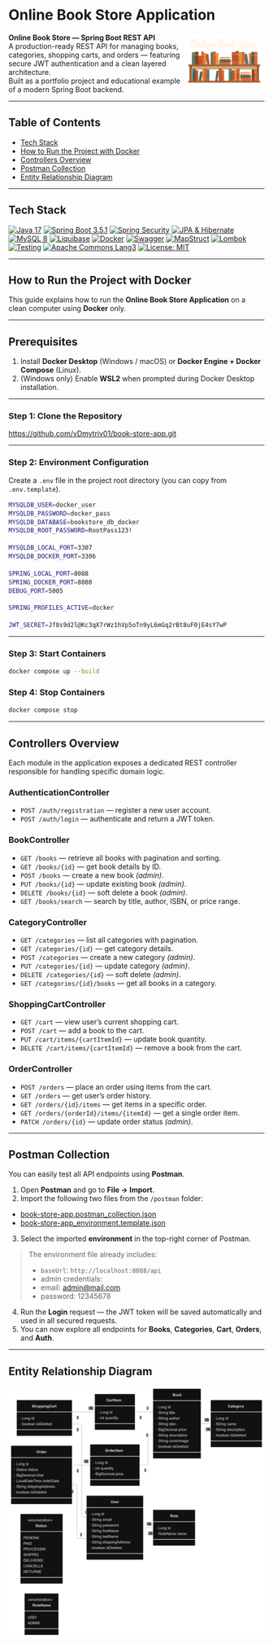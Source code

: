 # Online Book Store Application

<p>
  <img src="docs/images/bookstore_logo.png" alt="Book Store Logo" width="160" align="right"/>
  <strong>Online Book Store — Spring Boot REST API</strong><br/>
  A production-ready REST API for managing books, categories, shopping carts, and orders — featuring secure JWT authentication and a clean layered architecture.<br/>
  Built as a portfolio project and educational example of a modern Spring Boot backend.
</p>

---

## Table of Contents

- [Tech Stack](#tech-stack)
- [How to Run the Project with Docker](#how-to-run-the-project-with-docker)
- [Controllers Overview](#controllers-overview)
- [Postman Collection](#postman-collection)
- [Entity Relationship Diagram](#entity-relationship-diagram-)
---

## Tech Stack

[![Java 17](https://img.shields.io/badge/Java-17-blue.svg)](#)
[![Spring Boot 3.5.1](https://img.shields.io/badge/Spring_Boot-3.5.1-brightgreen.svg)](#)
[![Spring Security](https://img.shields.io/badge/Spring_Security-JWT_Auth-orange.svg)](#)
[![JPA & Hibernate](https://img.shields.io/badge/JPA%20%26%20Hibernate-Data_Access-yellow.svg)](#)
[![MySQL 8](https://img.shields.io/badge/Database-MySQL_8.4.0-005C84.svg)](#)
[![Liquibase](https://img.shields.io/badge/DB_Migration-Liquibase-blueviolet.svg)](#)
[![Docker](https://img.shields.io/badge/Container-Docker_25.0+-blue.svg)](#)
[![Swagger](https://img.shields.io/badge/API_Docs-Swagger_(Springdoc)-green.svg)](#)
[![MapStruct](https://img.shields.io/badge/Mapping-MapStruct_1.5.5.Final-lightgrey.svg)](#)
[![Lombok](https://img.shields.io/badge/Dev_Tools-Lombok_1.18.32-yellowgreen.svg)](#)
[![Testing](https://img.shields.io/badge/Testing-JUnit_5_+_Testcontainers-orange.svg)](#)
[![Apache Commons Lang3](https://img.shields.io/badge/Utils-Apache_Commons_Lang3_3.17.0-lightblue.svg)](#)
[![License: MIT](https://img.shields.io/badge/License-MIT-yellow.svg)](#license)

---

## How to Run the Project with Docker

This guide explains how to run the **Online Book Store Application** on a clean computer using **Docker** only.

---

## Prerequisites

1. Install **Docker Desktop** (Windows / macOS) or **Docker Engine + Docker Compose** (Linux).
2. (Windows only) Enable **WSL2** when prompted during Docker Desktop installation.

---

### Step 1: Clone the Repository

https://github.com/vDmytriv01/book-store-app.git

---

### Step 2: Environment Configuration

Create a `.env` file in the project root directory (you can copy from `.env.template`).

```bash
MYSQLDB_USER=docker_user
MYSQLDB_PASSWORD=docker_pass
MYSQLDB_DATABASE=bookstore_db_docker
MYSQLDB_ROOT_PASSWORD=RootPass123!

MYSQLDB_LOCAL_PORT=3307
MYSQLDB_DOCKER_PORT=3306

SPRING_LOCAL_PORT=8088
SPRING_DOCKER_PORT=8080
DEBUG_PORT=5005

SPRING_PROFILES_ACTIVE=docker

JWT_SECRET=Jf8s9d2l@Kc3qX7rWz1hVp5oTn9yL6mGq2rBt8uF0jE4sY7wP
```

---

### Step 3: Start Containers

```bash
docker compose up --build
```

### Step 4: Stop Containers
```bash
docker compose stop
```

---

## Controllers Overview

Each module in the application exposes a dedicated REST controller responsible for handling specific domain logic.

### AuthenticationController

- `POST /auth/registration` — register a new user account.
- `POST /auth/login` — authenticate and return a JWT token.

### BookController

- `GET /books` — retrieve all books with pagination and sorting.
- `GET /books/{id}` — get book details by ID.
- `POST /books` — create a new book *(admin)*.
- `PUT /books/{id}` — update existing book *(admin)*.
- `DELETE /books/{id}` — soft delete a book *(admin)*.
- `GET /books/search` — search by title, author, ISBN, or price range.

### CategoryController

- `GET /categories` — list all categories with pagination.
- `GET /categories/{id}` — get category details.
- `POST /categories` — create a new category *(admin)*.
- `PUT /categories/{id}` — update category *(admin)*.
- `DELETE /categories/{id}` — soft delete *(admin)*.
- `GET /categories/{id}/books` — get all books in a category.

### ShoppingCartController

- `GET /cart` — view user’s current shopping cart.
- `POST /cart` — add a book to the cart.
- `PUT /cart/items/{cartItemId}` — update book quantity.
- `DELETE /cart/items/{cartItemId}` — remove a book from the cart.

### OrderController

- `POST /orders` — place an order using items from the cart.
- `GET /orders` — get user’s order history.
- `GET /orders/{id}/items` — get items in a specific order.
- `GET /orders/{orderId}/items/{itemId}` — get a single order item.
- `PATCH /orders/{id}` — update order status *(admin)*.

---

## Postman Collection

You can easily test all API endpoints using **Postman**.

1. Open **Postman** and go to **File → Import**.
2. Import the following two files from the `/postman` folder:

- [book-store-app.postman_collection.json](docs/postman/book-store-app.postman_collection.json)
- [book-store-app_environment.template.json](docs/postman/book-store-app_environment.template.json)

3. Select the imported **environment** in the top-right corner of Postman.

> The environment file already includes:
> - `baseUrl`: `http://localhost:8088/api`
> - admin credentials:
> - email: admin@mail.com
> - password: 12345678

4. Run the **Login** request — the JWT token will be saved automatically and used in all secured requests.
5. You can now explore all endpoints for **Books**, **Categories**, **Cart**, **Orders**, and **Auth**.

---

## Entity Relationship Diagram 

![img_3.png](docs/images/bookstore_diagram.png)
